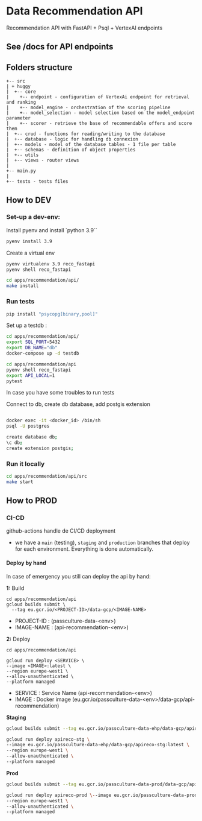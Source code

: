 # Data Recommendation API

Recommendation API with FastAPI + Psql + VertexAI endpoints

## See <uri-api>/docs for API endpoints

## Folders structure

```
+-- src
| + huggy
|  +-- core
|    +-- endpoint - configuration of VertexAi endpoint for retrieval and ranking
|    +-- model_engine - orchestration of the scoring pipeline
|    +-- model_selection - model selection based on the model_endpoint parameter
|    +-- scorer - retrieve the base of recommendable offers and score them
|  +-- crud - functions for reading/writing to the database
|  +-- database - logic for handling db connexion
|  +-- models - model of the database tables - 1 file per table
|  +-- schemas - definition of object properties
|  +-- utils
|  +-- views - router views
|
+-- main.py
|
+-- tests - tests files
```

## How to DEV

### Set-up a dev-env:

Install pyenv and install `python 3.9``

```sh
pyenv install 3.9
```

Create a virtual env
```sh
pyenv virtualenv 3.9 reco_fastapi
pyenv shell reco_fastapi
```

```sh
cd apps/recommendation/api/
make install
```

### Run tests

```sh
pip install "psycopg[binary,pool]"
```

Set up a testdb :
```sh
cd apps/recommendation/api/
export SQL_PORT=5432
export DB_NAME="db"
docker-compose up -d testdb
```
```sh
cd apps/recommendation/api
pyenv shell reco_fastapi
export API_LOCAL=1
pytest
```

In case you have some troubles to run tests

Connect to db, create db database, add postgis extension
```sh

docker exec -it <docker_id> /bin/sh
psql -U postgres

create database db;
\c db;
create extension postgis;
```

### Run it locally

```sh
cd apps/recommendation/api/src
make start
```

## How to PROD

### CI-CD

github-actions handle de CI/CD deployment

- we have a `main` (testing), `staging` and `production` branches that deploy for each environment. Everything is done automatically.

#### Deploy by hand

In case of emergency you still can deploy the api by hand:


**1:** Build

```
cd apps/recommendation/api
gcloud builds submit \
  --tag eu.gcr.io/<PROJECT-ID>/data-gcp/<IMAGE-NAME>

```
- PROJECT-ID : (passculture-data-\<env>)
- IMAGE-NAME : (api-recommendation-\<env>)

**2:** Deploy

```
cd apps/recommendation/api

gcloud run deploy <SERVICE> \
--image <IMAGE>:latest \
--region europe-west1 \
--allow-unauthenticated \
--platform managed

```
- SERVICE : Service Name (api-recommendation-\<env>)
- IMAGE : Docker image (eu.gcr.io/passculture-data-\<env>/data-gcp/api-recommendation)


**Staging**
```sh
gcloud builds submit --tag eu.gcr.io/passculture-data-ehp/data-gcp/apireco-stg

gcloud run deploy apireco-stg \
--image eu.gcr.io/passculture-data-ehp/data-gcp/apireco-stg:latest \
--region europe-west1 \
--allow-unauthenticated \
--platform managed
```

**Prod**
```sh
gcloud builds submit --tag eu.gcr.io/passculture-data-prod/data-gcp/apireco-prod

gcloud run deploy apireco-prod \--image eu.gcr.io/passculture-data-prod/data-gcp/apireco-prod:latest \
--region europe-west1 \
--allow-unauthenticated \
--platform managed
```
